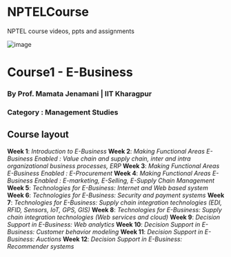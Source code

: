 # NPTELCourse
NPTEL course videos, ppts and assignments

![image](https://user-images.githubusercontent.com/60473704/162786950-c77d18ec-08b4-4574-8c25-a3e1737d9921.png)

# Course1 - E-Business
### By Prof. Mamata Jenamani   |   IIT Kharagpur
### Category :	Management Studies

## Course layout
**Week 1**:   _Introduction to E-Business_
**Week 2**:   _Making Functional Areas E-Business Enabled : Value chain and supply chain, inter and intra organizational business processes, ERP_
**Week 3**:   _Making Functional Areas E-Business Enabled : E-Procurement_
**Week 4**:   _Making Functional Areas E-Business Enabled : E-marketing, E-Selling, E-Supply Chain Management_
**Week 5**:   _Technologies for E-Business: Internet and Web based system_
**Week 6**:   _Technologies for E-Business: Security and payment systems_
**Week 7**:   _Technologies for E-Business: Supply chain integration technologies (EDI, RFID, Sensors, IoT, GPS, GIS)_
**Week 8**:   _Technologies for E-Business: Supply chain integration technologies (Web services and cloud)_
**Week 9**:   _Decision Support in E-Business: Web analytics_
**Week 10**:  _Decision Support in E-Business: Customer behavior modeling_
**Week 11**:  _Decision Support in E-Business: Auctions_
**Week 12**:  _Decision Support in E-Business: Recommender systems_
